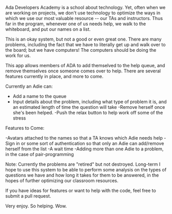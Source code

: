 Ada Developers Academy is a school about technology. Yet, often when we are working on projects, we don't use technology to optimize the ways in which we use our most valuable resource -- our TAs and instructors. Thus far in the program, whenever one of us needs help, we walk to the whiteboard, and put our names on a list. 

This is an okay system, but not a good or even great one. There are many problems, including the fact that we have to literally get up and walk over to the board; but we have computers! The computers should be doing the work for us.

This app allows members of ADA to add themselved to the help queue, and remove themselves once someone comes over to help. There are several features currently in place, and more to come.

Currently an Adie can:

- Add a name to the queue
- Input details about the problem, including what type of problem it is, and an estimated length of time the question will take
-Remove herself once she's been helped.
-Push the relax button to help work off some of the stress

Features to Come:

-Avatars attached to the names so that a TA knows which Adie needs help
-Sign in or some sort of authentication so that only an Adie can add/remove herself from the list
-A wait time
-Adding more than one Adie to a problem, in the case of pair-programming


Note: 
Currently the problems are "retired" but not destroyed. Long-term I hope to use this system to be able to perform some analysis on the types of questions we have and how long it takes for them to be answered, in the hopes of further optimizing our classroom resources.

If you have ideas for features or want to help with the code, feel free to submit a pull request.



Very enjoy. So helping. Wow.
